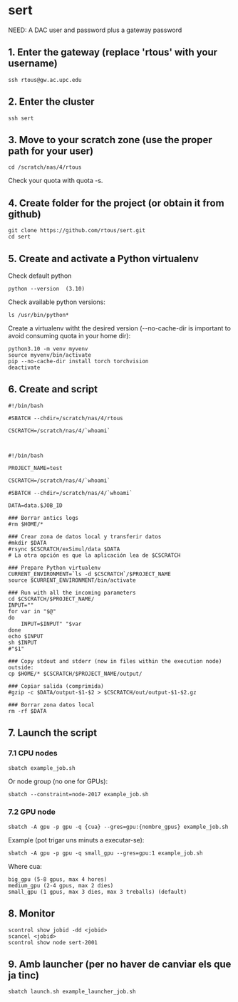# sert

NEED: A DAC user and password plus a gateway password

## 1. Enter the gateway (replace 'rtous' with your username)

	ssh rtous@gw.ac.upc.edu 

## 2. Enter the cluster

	ssh sert 

## 3. Move to your scratch zone (use the proper path for your user)

	cd /scratch/nas/4/rtous

Check your quota with quota -s.

## 4. Create folder for the project (or obtain it from github)

	git clone https://github.com/rtous/sert.git
	cd sert

## 5. Create and activate a Python virtualenv

Check default python

	python --version  (3.10)

Check available python versions:

	ls /usr/bin/python*

Create a virtualenv witht the desired version (--no-cache-dir is important to avoid consuming quota in your home dir):

	python3.10 -m venv myvenv
	source myvenv/bin/activate
	pip --no-cache-dir install torch torchvision
	deactivate

## 6. Create and script

	#!/bin/bash

	#SBATCH --chdir=/scratch/nas/4/rtous

	CSCRATCH=/scratch/nas/4/`whoami`



	#!/bin/bash

	PROJECT_NAME=test

	CSCRATCH=/scratch/nas/4/`whoami`

	#SBATCH --chdir=/scratch/nas/4/`whoami`

	DATA=data.$JOB_ID

	### Borrar antics logs
	#rm $HOME/*

	### Crear zona de datos local y transferir datos
	#mkdir $DATA
	#rsync $CSCRATCH/exSimul/data $DATA
	# La otra opción es que la aplicación lea de $CSCRATCH

	### Prepare Python virtualenv
	CURRENT_ENVIRONMENT=`ls -d $CSCRATCH`/$PROJECT_NAME
	source $CURRENT_ENVIRONMENT/bin/activate

	### Run with all the incoming parameters
	cd $CSCRATCH/$PROJECT_NAME/
	INPUT=""
	for var in "$@"
	do
	    INPUT=$INPUT" "$var
	done
	echo $INPUT
	sh $INPUT
	#"$1"

	### Copy stdout and stderr (now in files within the execution node) outside:
	cp $HOME/* $CSCRATCH/$PROJECT_NAME/output/

	### Copiar salida (comprimida)
	#gzip -c $DATA/output-$1-$2 > $CSCRATCH/out/output-$1-$2.gz

	### Borrar zona datos local
	rm -rf $DATA




## 7. Launch the script

### 7.1 CPU nodes

	sbatch example_job.sh

Or node group (no one for GPUs):

	sbatch --constraint=node-2017 example_job.sh

### 7.2 GPU node

	sbatch -A gpu -p gpu -q {cua} --gres=gpu:{nombre_gpus} example_job.sh

Example (pot trigar uns minuts a executar-se):

	sbatch -A gpu -p gpu -q small_gpu --gres=gpu:1 example_job.sh

Where cua:

	big_gpu (5-8 gpus, max 4 hores)
	medium_gpu (2-4 gpus, max 2 dies)
	small_gpu (1 gpus, max 3 dies, max 3 treballs) (default)

## 8. Monitor

	scontrol show jobid -dd <jobid>
	scancel <jobid>
	scontrol show node sert-2001

## 9. Amb launcher (per no haver de canviar els que ja tinc)

	sbatch launch.sh example_launcher_job.sh